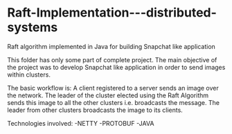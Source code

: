 # Raft-Implementation---distributed-systems
Raft algorithm implemented in Java for building Snapchat like application


This folder has only some part of complete project.
The main objective of the project was to develop Snapchat like application in order to send images within clusters.

The
basic
workflow
is:
A
client
registered
to
a
server
sends
an
image
over
the
network.
The
leader
of
the
cluster
elected
using
the
Raft
Algorithm
sends
this
image
to
all
the
other
clusters
i.e.
broadcasts
the
message.
The
leader
from
other
clusters
broadcasts
the
image
to
its
clients.

Technologies involved:
-NETTY
-PROTOBUF
-JAVA



